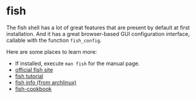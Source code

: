 # fish

The fish shell has a lot of great features that are present by default at first
installation.  And it has a great browser-based GUI configuration interface,
callable with the function `fish_config`.

Here are some places to learn more:

* If installed, execute `man fish` for the manual page.
* [official fish site](https://fishshell.com)
* [fish tutorial](https://geowarin.com/the-missing-fish-shell-tutorial/)
* [fish info (from archlinux)](https://wiki.archlinux.org/index.php/Fish)
* [fish-cookbook](https://github.com/jorgebucaran/fish-cookbook#how-to-find-my-current-location-in-fish)
